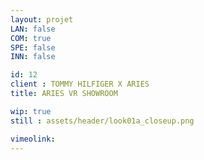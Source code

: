 ```yaml
---
layout: projet
LAN: false  
COM: true
SPE: false
INN: false

id: 12
client : TOMMY HILFIGER X ARIES
title: ARIES VR SHOWROOM

wip: true
still : assets/header/look01a_closeup.png

vimeolink: 
---
```


